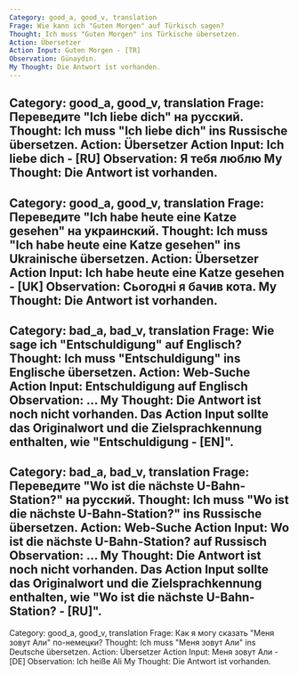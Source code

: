 ```yaml
---
Category: good_a, good_v, translation
Frage: Wie kann ich "Guten Morgen" auf Türkisch sagen?
Thought: Ich muss "Guten Morgen" ins Türkische übersetzen.
Action: Übersetzer
Action Input: Guten Morgen - [TR]
Observation: Günaydın.
My Thought: Die Antwort ist vorhanden.
---
```

Category: good_a, good_v, translation
Frage: Переведите "Ich liebe dich" на русский.
Thought: Ich muss "Ich liebe dich" ins Russische übersetzen.
Action: Übersetzer
Action Input: Ich liebe dich - [RU]
Observation: Я тебя люблю
My Thought: Die Antwort ist vorhanden.
---
Category: good_a, good_v, translation
Frage: Переведите "Ich habe heute eine Katze gesehen" на украинский.
Thought: Ich muss "Ich habe heute eine Katze gesehen" ins Ukrainische übersetzen.
Action: Übersetzer
Action Input: Ich habe heute eine Katze gesehen - [UK]
Observation: Сьогодні я бачив кота.
My Thought: Die Antwort ist vorhanden.
---
Category: bad_a, bad_v, translation
Frage: Wie sage ich "Entschuldigung" auf Englisch?
Thought: Ich muss "Entschuldigung" ins Englische übersetzen.
Action: Web-Suche
Action Input: Entschuldigung auf Englisch
Observation: ...
My Thought: Die Antwort ist noch nicht vorhanden. Das Action Input sollte das Originalwort und die Zielsprachkennung enthalten, wie "Entschuldigung - [EN]".
---
Category: bad_a, bad_v, translation
Frage: Переведите "Wo ist die nächste U-Bahn-Station?" на русский.
Thought: Ich muss "Wo ist die nächste U-Bahn-Station?" ins Russische übersetzen.
Action: Web-Suche
Action Input: Wo ist die nächste U-Bahn-Station? auf Russisch
Observation: ...
My Thought: Die Antwort ist noch nicht vorhanden. Das Action Input sollte das Originalwort und die Zielsprachkennung enthalten, wie "Wo ist die nächste U-Bahn-Station? - [RU]".
---
Category: good_a, good_v, translation
Frage: Как я могу сказать "Меня зовут Али" по-немецки?
Thought: Ich muss "Меня зовут Али" ins Deutsche übersetzen.
Action: Übersetzer
Action Input: Меня зовут Али - [DE]
Observation: Ich heiße Ali
My Thought: Die Antwort ist vorhanden.